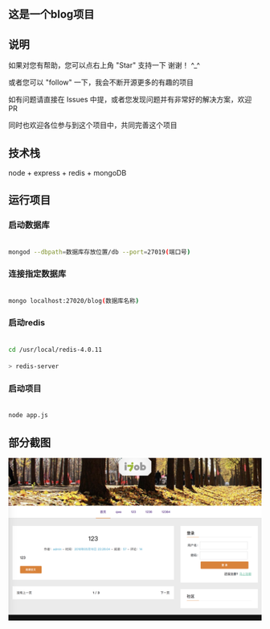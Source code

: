 ## 这是一个blog项目 


## 说明

<p>
如果对您有帮助，您可以点右上角 "Star" 支持一下 谢谢！ ^_^

或者您可以 "follow" 一下，我会不断开源更多的有趣的项目

如有问题请直接在 Issues 中提，或者您发现问题并有非常好的解决方案，欢迎 PR

同时也欢迎各位参与到这个项目中，共同完善这个项目
</p>

## 技术栈

node + express + redis + mongoDB


## 运行项目

<h3>启动数据库</h3>

``` bash

mongod --dbpath=数据库存放位置/db --port=27019(端口号)

```

<h3>连接指定数据库</h3>

``` bash

mongo localhost:27020/blog(数据库名称)

```

<h3>启动redis</h3>

``` bash

cd /usr/local/redis-4.0.11

> redis-server

```

<h3>启动项目</h3>

``` bash

node app.js

```
##  部分截图

<p>
  <img src="./demo.png">
</p> 



